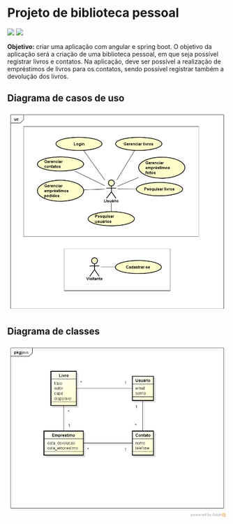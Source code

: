 # Projeto de biblioteca pessoal

![](https://img.shields.io/badge/Spring-6DB33F?style=for-the-badge&logo=spring&logoColor=white)
![](https://img.shields.io/badge/Angular-c4112c?style=for-the-badge&logo=angular&logoColor=white)

<strong>Objetivo:</strong> criar uma aplicação com angular e spring boot. O objetivo da aplicação será a criação de uma biblioteca pessoal, em que seja possível registrar livros e contatos. Na aplicação, deve ser possível a realização de empréstimos de livros para os contatos, sendo possível registrar também a devolução dos livros.

## Diagrama de casos de uso
![Diagrama](docs/diagrama-cdu/diagrama-cdu.png)

## Diagrama de classes
![Diagrama de classes](docs/diagrama-classes/diagrama-classes.png)

